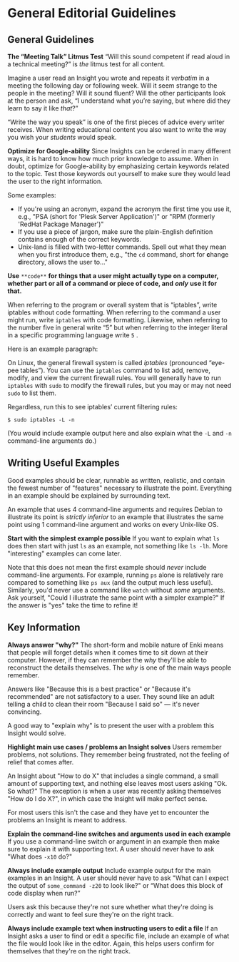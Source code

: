 # General Editorial Guidelines

## General Guidelines

**The “Meeting Talk” Litmus Test**
“Will this sound competent if read aloud in a technical meeting?” is *the* litmus test for all content.

Imagine a user read an Insight you wrote and repeats it *verbatim* in a meeting the following day or following week.  Will it seem strange to the people in the meeting?  Will it sound fluent?  Will the other participants look at the person and ask, “I understand what you’re saying, but where did they learn to say it like *that*?”

“Write the way you speak” is one of the first pieces of advice every writer receives.  When writing educational content you also want to write the way you wish your *students* would speak.

**Optimize for Google-ability**
Since Insights can be ordered in many different ways, it is hard to know how much prior knowledge to assume. When in doubt, optimize for Google-ability by emphasizing certain keywords related to the topic. Test those keywords out yourself to make sure they would lead the user to the right information.

Some examples:

- If you're using an acronym, expand the acronym the first time you use it, e.g., "PSA (short for 'Plesk Server Application')" or "RPM (formerly 'RedHat Package Manager')"
- If you use a piece of jargon, make sure the plain-English definition contains enough of the correct keywords.
- Unix-land is filled with two-letter commands. Spell out what they mean when you first introduce them, e.g., "the `cd` command, short for **c**hange **d**irectory, allows the user to..."

**Use** `**code**` **for things that a user might actually type on a computer, whether part or all of a command or piece of code, and** ***only*** **use it for that.**

When referring to the program or overall system that is “iptables”, write iptables without code formatting.  When referring to the command a user might run, write `iptables` with code formatting.  Likewise, when referring to the number five in general write “5” but when referring to the integer literal in a specific programming language write `5` .

Here is an example paragraph:

On Linux, the general firewall system is called *iptables* (pronounced “eye-pee tables”).  You can use the  `iptables` command to list add, remove, modify, and view the current firewall rules. You will generally have to run `iptables` with `sudo` to modify the firewall rules, but you may or may not need `sudo` to list them.

Regardless, run this to see iptables’ current filtering rules:


    $ sudo iptables -L -n

(You would include example output here and also explain what the `-L` and `-n` command-line arguments do.)


## Writing Useful Examples

Good examples should be clear, runnable as written, realistic, and contain the fewest number of "features" necessary to illustrate the point. Everything in an example should be explained by surrounding text.

An example that uses 4 command-line arguments and requires Debian to illustrate its point is *strictly inferior* to an example that illustrates the same point using 1 command-line argument and works on every Unix-like OS.

**Start with the simplest example possible**
If you want to explain what `ls` does then start with just `ls` as an example, not something like `ls -lh`. More "interesting" examples can come later.

Note that this does not mean the first example should *never* include command-line arguments. For example, running `ps` alone is relatively rare compared to something like `ps aux` (and the output much less useful). Similarly, you'd never use a command like `watch` without *some* arguments.
Ask yourself, "Could I illustrate the same point with a simpler example?" If the answer is "yes" take the time to refine it!

## Key Information

**Always answer "why?"**
The short-form and mobile nature of Enki means that people will forget details when it comes time to sit down at their computer. However, if they can remember the *why* they'll be able to reconstruct the details themselves. The *why* is one of the main ways people remember.

Answers like "Because this is a best practice" or "Because it's recommended" are not satisfactory to a user. They sound like an adult telling a child to clean their room "Because I said so" — it's never convincing.

A good way to "explain why" is to present the user with a problem this Insight would solve.

**Highlight main use cases / problems an Insight solves**
Users remember problems, not solutions. They remember being frustrated, not the feeling of relief that comes after.

An Insight about "How to do X" that includes a single command, a small amount of supporting text, and nothing else leaves most users asking "Ok. So what?" The exception is when a user was recently asking themselves "How do I do X?", in which case the Insight will make perfect sense.

For most users this isn't the case and they have yet to encounter the problems an Insight is meant to address.

**Explain the command-line switches and arguments used in each example**
If you use a command-line switch or argument in an example then make sure to explain it with supporting text. A user should never have to ask "What does `-x10` do?"

**Always include example output**
Include example output for the main examples in an Insight. A user should never have to ask "What can I expect the output of `some_command -z20` to look like?" or “What does this block of code display when run?”

Users ask this because they're not sure whether what they're doing is correctly and want to feel sure they're on the right track.

**Always include example text when instructing users to edit a file**
If an Insight asks a user to find or edit a specific file, include an example of what the file would look like in the editor. Again, this helps users confirm for themselves that they're on the right track.



